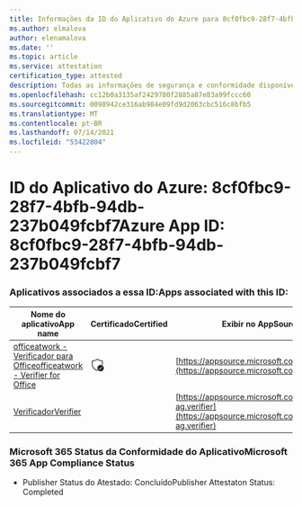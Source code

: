 ```yaml
---
title: Informações da ID do Aplicativo do Azure para 8cf0fbc9-28f7-4bfb-94db-237b049fcbf7
ms.author: elmalova
author: elenamalova
ms.date: ''
ms.topic: article
ms.service: attestation
certification_type: attested
description: Todas as informações de segurança e conformidade disponíveis para 8cf0fbc9-28f7-4bfb-94db-237b049fcbf7.
ms.openlocfilehash: cc12b0a3135af2429780f2885a87e83a99fccc60
ms.sourcegitcommit: 0098942ce316ab984e09fd9d2063cbc516c8bfb5
ms.translationtype: MT
ms.contentlocale: pt-BR
ms.lasthandoff: 07/14/2021
ms.locfileid: "53422804"
---
```

# <a name="azure-app-id-8cf0fbc9-28f7-4bfb-94db-237b049fcbf7"></a><span data-ttu-id="a3d70-103">ID do Aplicativo do Azure: 8cf0fbc9-28f7-4bfb-94db-237b049fcbf7</span><span class="sxs-lookup"><span data-stu-id="a3d70-103">Azure App ID: 8cf0fbc9-28f7-4bfb-94db-237b049fcbf7</span></span>


### <a name="apps-associated-with-this-id"></a><span data-ttu-id="a3d70-104">Aplicativos associados a essa ID:</span><span class="sxs-lookup"><span data-stu-id="a3d70-104">Apps associated with this ID:</span></span>
| <span data-ttu-id="a3d70-105">**Nome do aplicativo**</span><span class="sxs-lookup"><span data-stu-id="a3d70-105">**App name**</span></span> | <span data-ttu-id="a3d70-106">**Certificado**</span><span class="sxs-lookup"><span data-stu-id="a3d70-106">**Certified**</span></span> | <span data-ttu-id="a3d70-107">**Exibir no AppSource**</span><span class="sxs-lookup"><span data-stu-id="a3d70-107">**View in AppSource**</span></span> |
|-|-|-|
| [<span data-ttu-id="a3d70-108">officeatwork - Verificador para Office</span><span class="sxs-lookup"><span data-stu-id="a3d70-108">officeatwork - Verifier for Office</span></span>](https://docs.microsoft.com/en-us/microsoft-365-app-certification/forward/WA200000133) | <img alt="Certified application badge" src="../media/certified-badge.png" height="25" width="25" /> | [https://appsource.microsoft.com/product/office/WA200000133](https://appsource.microsoft.com/product/office/WA200000133) |
| [<span data-ttu-id="a3d70-109">Verificador</span><span class="sxs-lookup"><span data-stu-id="a3d70-109">Verifier</span></span>](https://docs.microsoft.com/en-us/microsoft-365-app-certification/forward/officeatwork-ag.verifier) |  | [https://appsource.microsoft.com/product/office/officeatwork-ag.verifier](https://appsource.microsoft.com/product/office/officeatwork-ag.verifier) |

### <a name="microsoft-365-app-compliance-status"></a><span data-ttu-id="a3d70-110">Microsoft 365 Status da Conformidade do Aplicativo</span><span class="sxs-lookup"><span data-stu-id="a3d70-110">Microsoft 365 App Compliance Status</span></span>
- <span data-ttu-id="a3d70-111">Publisher Status do Atestado: Concluído</span><span class="sxs-lookup"><span data-stu-id="a3d70-111">Publisher Attestaton Status: Completed</span></span>
